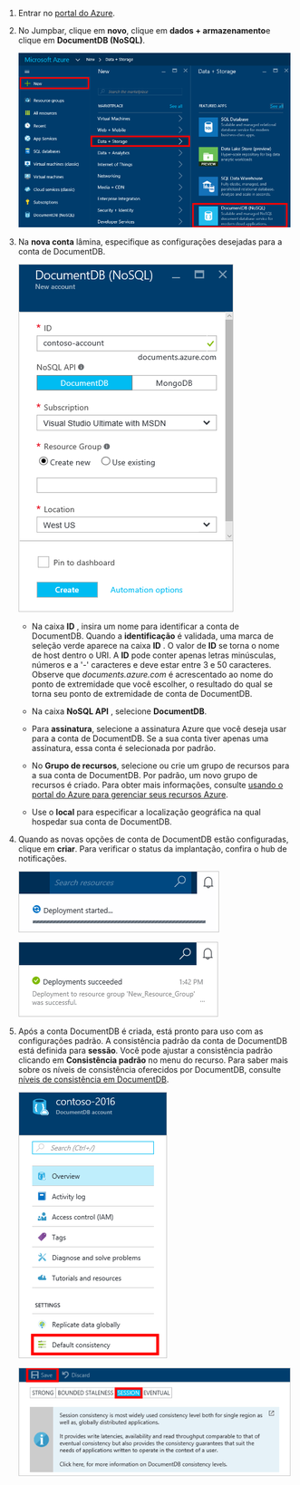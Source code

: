 1.  Entrar no [portal do Azure](https://portal.azure.com/).
2.  No Jumpbar, clique em **novo**, clique em **dados + armazenamento**e clique em **DocumentDB (NoSQL)**.

    ![Captura de tela do portal do Azure, realce mais serviços e DocumentDB (NoSQL)](./media/documentdb-create-dbaccount/create-nosql-db-databases-json-tutorial-1.png)  

3. Na **nova conta** lâmina, especifique as configurações desejadas para a conta de DocumentDB.

    ![Captura de tela da nova DocumentDB lâmina](./media/documentdb-create-dbaccount/create-nosql-db-databases-json-tutorial-2.png)

    - Na caixa **ID** , insira um nome para identificar a conta de DocumentDB.  Quando a **identificação** é validada, uma marca de seleção verde aparece na caixa **ID** . O valor de **ID** se torna o nome de host dentro o URI. A **ID** pode conter apenas letras minúsculas, números e a '-' caracteres e deve estar entre 3 e 50 caracteres. Observe que *documents.azure.com* é acrescentado ao nome do ponto de extremidade que você escolher, o resultado do qual se torna seu ponto de extremidade de conta de DocumentDB.

    - Na caixa **NoSQL API** , selecione **DocumentDB**.  

    - Para **assinatura**, selecione a assinatura Azure que você deseja usar para a conta de DocumentDB. Se a sua conta tiver apenas uma assinatura, essa conta é selecionada por padrão.

    - No **Grupo de recursos**, selecione ou crie um grupo de recursos para a sua conta de DocumentDB.  Por padrão, um novo grupo de recursos é criado. Para obter mais informações, consulte [usando o portal do Azure para gerenciar seus recursos Azure](../articles/azure-portal/resource-group-portal.md).

    - Use o **local** para especificar a localização geográfica na qual hospedar sua conta de DocumentDB. 

4.  Quando as novas opções de conta de DocumentDB estão configuradas, clique em **criar**. Para verificar o status da implantação, confira o hub de notificações.  

    ![Criar bancos de dados rapidamente - captura de tela do hub do notificações, mostrando que a conta de DocumentDB está sendo criada](./media/documentdb-create-dbaccount/create-nosql-db-databases-json-tutorial-4.png)  

    ![Captura de tela do hub notificações, mostrando que a conta DocumentDB foi criada com êxito e implantada em um grupo de recursos - notificação do criador de banco de dados Online](./media/documentdb-create-dbaccount/create-nosql-db-databases-json-tutorial-5.png)

5.  Após a conta DocumentDB é criada, está pronto para uso com as configurações padrão. A consistência padrão da conta de DocumentDB está definida para **sessão**.  Você pode ajustar a consistência padrão clicando em **Consistência padrão** no menu do recurso. Para saber mais sobre os níveis de consistência oferecidos por DocumentDB, consulte [níveis de consistência em DocumentDB](../articles/documentdb/documentdb-consistency-levels.md).

    ![Captura de tela da lâmina de grupo de recursos - comece o desenvolvimento de aplicativos](./media/documentdb-create-dbaccount/create-nosql-db-databases-json-tutorial-6.png)  

    ![Captura de tela da lâmina nível de consistência - consistência de sessão](./media/documentdb-create-dbaccount/create-nosql-db-databases-json-tutorial-7.png)  

[How to: Create a DocumentDB account]: #Howto
[Next steps]: #NextSteps
[documentdb-manage]:../articles/documentdb/documentdb-manage.md

